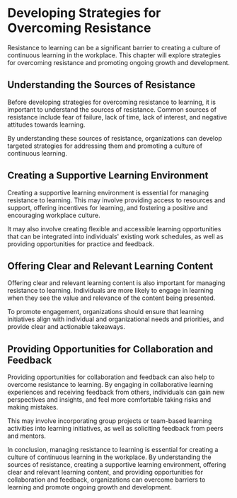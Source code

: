 Developing Strategies for Overcoming Resistance
===========================================================================================

Resistance to learning can be a significant barrier to creating a culture of continuous learning in the workplace. This chapter will explore strategies for overcoming resistance and promoting ongoing growth and development.

Understanding the Sources of Resistance
---------------------------------------

Before developing strategies for overcoming resistance to learning, it is important to understand the sources of resistance. Common sources of resistance include fear of failure, lack of time, lack of interest, and negative attitudes towards learning.

By understanding these sources of resistance, organizations can develop targeted strategies for addressing them and promoting a culture of continuous learning.

Creating a Supportive Learning Environment
------------------------------------------

Creating a supportive learning environment is essential for managing resistance to learning. This may involve providing access to resources and support, offering incentives for learning, and fostering a positive and encouraging workplace culture.

It may also involve creating flexible and accessible learning opportunities that can be integrated into individuals' existing work schedules, as well as providing opportunities for practice and feedback.

Offering Clear and Relevant Learning Content
--------------------------------------------

Offering clear and relevant learning content is also important for managing resistance to learning. Individuals are more likely to engage in learning when they see the value and relevance of the content being presented.

To promote engagement, organizations should ensure that learning initiatives align with individual and organizational needs and priorities, and provide clear and actionable takeaways.

Providing Opportunities for Collaboration and Feedback
------------------------------------------------------

Providing opportunities for collaboration and feedback can also help to overcome resistance to learning. By engaging in collaborative learning experiences and receiving feedback from others, individuals can gain new perspectives and insights, and feel more comfortable taking risks and making mistakes.

This may involve incorporating group projects or team-based learning activities into learning initiatives, as well as soliciting feedback from peers and mentors.

In conclusion, managing resistance to learning is essential for creating a culture of continuous learning in the workplace. By understanding the sources of resistance, creating a supportive learning environment, offering clear and relevant learning content, and providing opportunities for collaboration and feedback, organizations can overcome barriers to learning and promote ongoing growth and development.
